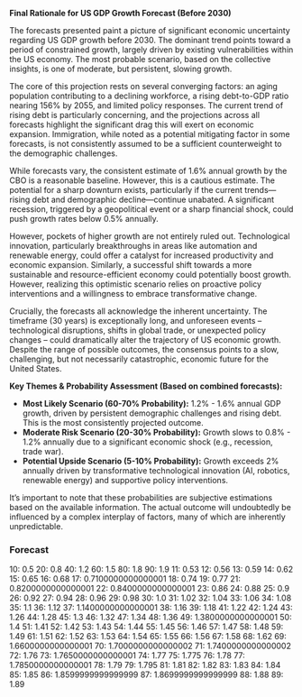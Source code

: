 **Final Rationale for US GDP Growth Forecast (Before 2030)**

The forecasts presented paint a picture of significant economic uncertainty regarding US GDP growth before 2030. The dominant trend points toward a period of constrained growth, largely driven by existing vulnerabilities within the US economy. The most probable scenario, based on the collective insights, is one of moderate, but persistent, slowing growth. 

The core of this projection rests on several converging factors: an aging population contributing to a declining workforce, a rising debt-to-GDP ratio nearing 156% by 2055, and limited policy responses. The current trend of rising debt is particularly concerning, and the projections across all forecasts highlight the significant drag this will exert on economic expansion. Immigration, while noted as a potential mitigating factor in some forecasts, is not consistently assumed to be a sufficient counterweight to the demographic challenges.

While forecasts vary, the consistent estimate of 1.6% annual growth by the CBO is a reasonable baseline. However, this is a cautious estimate. The potential for a sharp downturn exists, particularly if the current trends—rising debt and demographic decline—continue unabated. A significant recession, triggered by a geopolitical event or a sharp financial shock, could push growth rates below 0.5% annually.

However, pockets of higher growth are not entirely ruled out. Technological innovation, particularly breakthroughs in areas like automation and renewable energy, could offer a catalyst for increased productivity and economic expansion.  Similarly, a successful shift towards a more sustainable and resource-efficient economy could potentially boost growth. However, realizing this optimistic scenario relies on proactive policy interventions and a willingness to embrace transformative change.

Crucially, the forecasts all acknowledge the inherent uncertainty. The timeframe (30 years) is exceptionally long, and unforeseen events – technological disruptions, shifts in global trade, or unexpected policy changes – could dramatically alter the trajectory of US economic growth. Despite the range of possible outcomes, the consensus points to a slow, challenging, but not necessarily catastrophic, economic future for the United States. 

**Key Themes & Probability Assessment (Based on combined forecasts):**

* **Most Likely Scenario (60-70% Probability):** 1.2% - 1.6% annual GDP growth, driven by persistent demographic challenges and rising debt. This is the most consistently projected outcome.
* **Moderate Risk Scenario (20-30% Probability):** Growth slows to 0.8% - 1.2% annually due to a significant economic shock (e.g., recession, trade war).
* **Potential Upside Scenario (5-10% Probability):** Growth exceeds 2% annually driven by transformative technological innovation (AI, robotics, renewable energy) and supportive policy interventions.

It’s important to note that these probabilities are subjective estimations based on the available information. The actual outcome will undoubtedly be influenced by a complex interplay of factors, many of which are inherently unpredictable.

### Forecast

10: 0.5
20: 0.8
40: 1.2
60: 1.5
80: 1.8
90: 1.9
11: 0.53
12: 0.56
13: 0.59
14: 0.62
15: 0.65
16: 0.68
17: 0.7100000000000001
18: 0.74
19: 0.77
21: 0.8200000000000001
22: 0.8400000000000001
23: 0.86
24: 0.88
25: 0.9
26: 0.92
27: 0.94
28: 0.96
29: 0.98
30: 1.0
31: 1.02
32: 1.04
33: 1.06
34: 1.08
35: 1.1
36: 1.12
37: 1.1400000000000001
38: 1.16
39: 1.18
41: 1.22
42: 1.24
43: 1.26
44: 1.28
45: 1.3
46: 1.32
47: 1.34
48: 1.36
49: 1.3800000000000001
50: 1.4
51: 1.41
52: 1.42
53: 1.43
54: 1.44
55: 1.45
56: 1.46
57: 1.47
58: 1.48
59: 1.49
61: 1.51
62: 1.52
63: 1.53
64: 1.54
65: 1.55
66: 1.56
67: 1.58
68: 1.62
69: 1.6600000000000001
70: 1.7000000000000002
71: 1.7400000000000002
72: 1.76
73: 1.7650000000000001
74: 1.77
75: 1.775
76: 1.78
77: 1.7850000000000001
78: 1.79
79: 1.795
81: 1.81
82: 1.82
83: 1.83
84: 1.84
85: 1.85
86: 1.8599999999999999
87: 1.8699999999999999
88: 1.88
89: 1.89